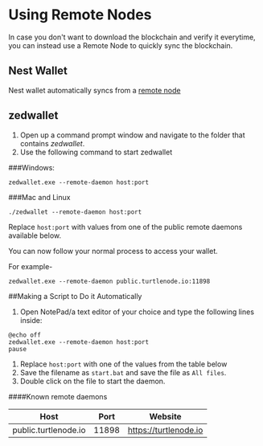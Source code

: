 # Using Remote Nodes

In case you don't want to download the blockchain and verify it everytime, you can instead use a Remote Node to quickly sync the blockchain.

## Nest Wallet

Nest wallet automatically syncs from a [remote node](Using-nest-wallet#synchronizing-the-blockchain)

## zedwallet

1. Open up a command prompt window and navigate to the folder that contains *zedwallet*.
2. Use the following command to start zedwallet  

###Windows:

```
zedwallet.exe --remote-daemon host:port
```

###Mac and Linux

```
./zedwallet --remote-daemon host:port
```

Replace `host:port` with values from one of the public remote daemons available below.

You can now follow your normal process to access your wallet.

For example-

```
zedwallet.exe --remote-daemon public.turtlenode.io:11898
```

##Making a Script to Do it Automatically

1. Open NotePad/a text editor of your choice and type the following lines inside:

```text
@echo off
zedwallet.exe --remote-daemon host:port
pause
```

1. Replace `host:port` with one of the values from the table below
2. Save the filename as `start.bat` and save the file as `All files`.
3. Double click on the file to start the daemon.

####Known remote daemons

|         Host         | Port  |        Website        |
| :------------------: | :---: | :-------------------: |
| public.turtlenode.io | 11898 | https://turtlenode.io |
